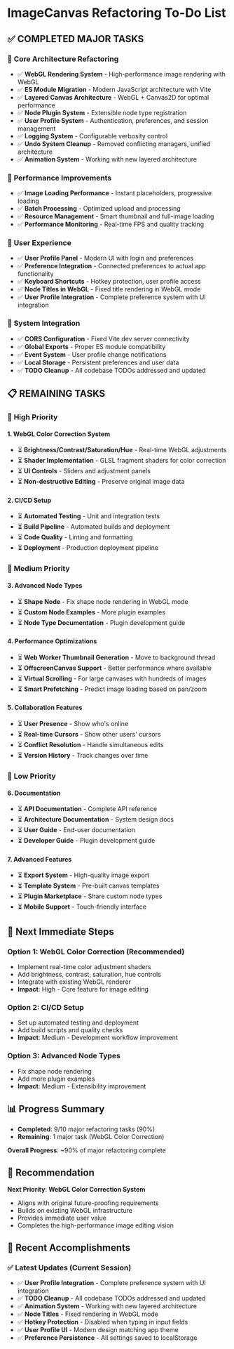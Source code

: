 # ImageCanvas Refactoring To-Do List

## ✅ COMPLETED MAJOR TASKS

### 🎯 **Core Architecture Refactoring**
- ✅ **WebGL Rendering System** - High-performance image rendering with WebGL
- ✅ **ES Module Migration** - Modern JavaScript architecture with Vite
- ✅ **Layered Canvas Architecture** - WebGL + Canvas2D for optimal performance
- ✅ **Node Plugin System** - Extensible node type registration
- ✅ **User Profile System** - Authentication, preferences, and session management
- ✅ **Logging System** - Configurable verbosity control
- ✅ **Undo System Cleanup** - Removed conflicting managers, unified architecture
- ✅ **Animation System** - Working with new layered architecture

### 🎯 **Performance Improvements**
- ✅ **Image Loading Performance** - Instant placeholders, progressive loading
- ✅ **Batch Processing** - Optimized upload and processing
- ✅ **Resource Management** - Smart thumbnail and full-image loading
- ✅ **Performance Monitoring** - Real-time FPS and quality tracking

### 🎯 **User Experience**
- ✅ **User Profile Panel** - Modern UI with login and preferences
- ✅ **Preference Integration** - Connected preferences to actual app functionality
- ✅ **Keyboard Shortcuts** - Hotkey protection, user profile access
- ✅ **Node Titles in WebGL** - Fixed title rendering in WebGL mode
- ✅ **User Profile Integration** - Complete preference system with UI integration

### 🎯 **System Integration**
- ✅ **CORS Configuration** - Fixed Vite dev server connectivity
- ✅ **Global Exports** - Proper ES module compatibility
- ✅ **Event System** - User profile change notifications
- ✅ **Local Storage** - Persistent preferences and user data
- ✅ **TODO Cleanup** - All codebase TODOs addressed and updated

## 📋 REMAINING TASKS

### 🎯 **High Priority**

#### 1. **WebGL Color Correction System** 
- ⏳ **Brightness/Contrast/Saturation/Hue** - Real-time WebGL adjustments
- ⏳ **Shader Implementation** - GLSL fragment shaders for color correction
- ⏳ **UI Controls** - Sliders and adjustment panels
- ⏳ **Non-destructive Editing** - Preserve original image data

#### 2. **CI/CD Setup**
- ⏳ **Automated Testing** - Unit and integration tests
- ⏳ **Build Pipeline** - Automated builds and deployment
- ⏳ **Code Quality** - Linting and formatting
- ⏳ **Deployment** - Production deployment pipeline

### 🎯 **Medium Priority**

#### 3. **Advanced Node Types**
- ⏳ **Shape Node** - Fix shape node rendering in WebGL mode
- ⏳ **Custom Node Examples** - More plugin examples
- ⏳ **Node Type Documentation** - Plugin development guide

#### 4. **Performance Optimizations**
- ⏳ **Web Worker Thumbnail Generation** - Move to background thread
- ⏳ **OffscreenCanvas Support** - Better performance where available
- ⏳ **Virtual Scrolling** - For large canvases with hundreds of images
- ⏳ **Smart Prefetching** - Predict image loading based on pan/zoom

#### 5. **Collaboration Features**
- ⏳ **User Presence** - Show who's online
- ⏳ **Real-time Cursors** - Show other users' cursors
- ⏳ **Conflict Resolution** - Handle simultaneous edits
- ⏳ **Version History** - Track changes over time

### 🎯 **Low Priority**

#### 6. **Documentation**
- ⏳ **API Documentation** - Complete API reference
- ⏳ **Architecture Documentation** - System design docs
- ⏳ **User Guide** - End-user documentation
- ⏳ **Developer Guide** - Plugin development guide

#### 7. **Advanced Features**
- ⏳ **Export System** - High-quality image export
- ⏳ **Template System** - Pre-built canvas templates
- ⏳ **Plugin Marketplace** - Share custom node types
- ⏳ **Mobile Support** - Touch-friendly interface

## 🎯 **Next Immediate Steps**

### **Option 1: WebGL Color Correction** (Recommended)
- Implement real-time color adjustment shaders
- Add brightness, contrast, saturation, hue controls
- Integrate with existing WebGL renderer
- **Impact**: High - Core feature for image editing

### **Option 2: CI/CD Setup**
- Set up automated testing and deployment
- Add build scripts and quality checks
- **Impact**: Medium - Development workflow improvement

### **Option 3: Advanced Node Types**
- Fix shape node rendering
- Add more plugin examples
- **Impact**: Medium - Extensibility improvement

## 📊 **Progress Summary**

- **Completed**: 9/10 major refactoring tasks (90%)
- **Remaining**: 1 major task (WebGL Color Correction)

**Overall Progress**: ~90% of major refactoring complete

## 🎯 **Recommendation**

**Next Priority**: **WebGL Color Correction System**
- Aligns with original future-proofing requirements
- Builds on existing WebGL infrastructure
- Provides immediate user value
- Completes the high-performance image editing vision

## 🎯 **Recent Accomplishments**

### ✅ **Latest Updates (Current Session)**
- ✅ **User Profile Integration** - Complete preference system with UI integration
- ✅ **TODO Cleanup** - All codebase TODOs addressed and updated
- ✅ **Animation System** - Working with new layered architecture
- ✅ **Node Titles** - Fixed rendering in WebGL mode
- ✅ **Hotkey Protection** - Disabled when typing in input fields
- ✅ **User Profile UI** - Modern design matching app theme
- ✅ **Preference Persistence** - All settings saved to localStorage 